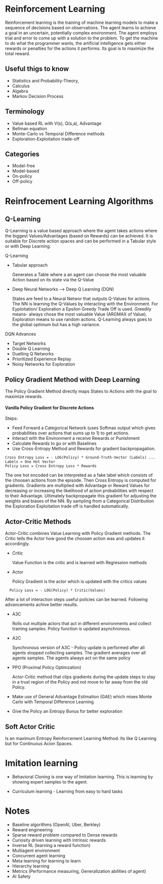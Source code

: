 # Reinforcement Learning

Reinforcement learning is the training of machine learning models to make a sequence of decisions based on observations. The agent learns to achieve a goal in an uncertain, potentially complex environment. The agent employs trial and error to come up with a solution to the problem. To get the machine to do what the programmer wants, the artificial intelligence gets either rewards or penalties for the actions it performs. Its goal is to maximize the total reward.


## Useful thigs to know

- Statistics and Probability-Theory, 
- Calculus
- Algebra
- Markov Decision Process


## Terminology

- Value based RL with V(s), Q(s,a), Advantage
- Bellman equation
- Monte-Carlo vs Temporal Difference methods
- Exploration-Exploitation trade-off

## Categories

- Model-free
- Model-based 
- On-policy
- Off-policy


# Reinfrocement Learning Algorithms

## Q-Learning

Q-Learning is a value based approach where the agent takes actions where the biggest Values/Advantages (based on Rewards) can be achieved. It is suitable for Discrete action spaces and can be performed in a Tabular style or with Deep Learning.

Q-Learning 

- Tabular approach

  Generates a Table where a an agent can choose the most valuable Action based on its state via the Q-Value
     
- Deep Neural Networks --> Deep Q Learning (DQN)

  States are feed to a Neural Networ that outputs Q-Values for actions. The NN is learning the Q-Values by interacting with the       Environment. For Eyploitation/ Exploration a Epsilon Greedy Trade Off is used. Greedily means- always chose the most valuable Value (ARGMAX of Value). Exploration means to use random actions. Q-Learning always goes to the global optimum but has a high variance.

DQN Advances 

- Target Networks
- Double Q Learning 
- Duelling Q Networks
- Prioritized Experience Replay
- Noisy Networks for Exploration


## Policy Gradient Method with Deep Learning

The Policy Gradient Method directly maps States to Actions with the goal to maximize rewards.

####  Vanilla Policy Gradient for Discrete Actions

Steps:
 
  - Feed Forward a Categorical Network (uses Softmax output which gives probabilities over actions that sums up to 1) to get actions.
  - Interact with the Environment a receive Rewards or Punishment
  - Calculate Rewards to go or with Baselines
  - Use Cross-Entropy Method and Rewards for gradient backpropagation. 
  
  ```
  Cross Entropy Loss = - LOG(Policy) * Ground-Truth-Vector (Labels) ... Labels = One Hot Vector
  Policy Loss = Cross Entropy Loss * Rewards
  ```

The one hot encoded can be interpreted as a fake label which consists of the choosen actions from the episode. Then Cross Entropy is computed for gradients. Gradients are multiplied with Advantage or Reward Values for decreasing or increasing the likelihood of action probabilities with respect to their Advantage. Ultimately backpropagate this gradient for adjusting the weights and biases of the NN. By sampling from a Categorical Distribution the Exploration Exploitation trade off is handled automatically.

    
## Actor-Critic Methods 

Actor-Critic combines Value Learning with Policy Gradient methods. The Critic tells the Actor how good the choosen action was and updates it accordingly.

- Critic

  Value Function is the critic and is learned with Regression methods

- Actor

  Policy Gradient is the actor which is updated with the critics values

```
  Policy Loss = - LOG(Policy) * Critic(Values)  
```

After a lot of interaction steps useful policies can be learned. Following advancements achive better results.

- A3C 

  Rolls out multiple actors that act in different environments and collect training samples. Policy function is updated asynchronous. 
 
- A2C 

  Synchronous version of A3C - Policy update is performed after all agents stopped collecting samples. The gradient averages over all agents samples. The agents always act on the same policy

- PPO (Proximal Policy Optimzation)

  Actor-Critic method that clips gradients during the update steps to stay in a trust region of the Policy and not move to far away from the old Policy. 
  

- Make use of General Advantage Estimation (GAE) which mixes Monte Carlo with Temporal Difference Learning

- Give the Policy an Entropy Bonus for better exploration

## Soft Actor Critic

Is an maximum Entropy Reinforcement Learning Method. Its like Q Learning but for Continuous Acion Spaces.

# Imitation learning

- Behavioral Cloning is one way of Imitation learning. This is learning by showing expert samples to the agent.

- Curriculum learning - Learning from easy to hard tasks

# Notes

- Baseline algorithms (OpenAI, Uber, Berkley)
- Reward engineering
- Sparse reward problem compared to Dense rewards
- Curiosity driven learning with Intrinsic rewards
- Inverse RL (learning a reward function)
- Multiagent environment
- Concurrent agent learning
- Meta learning for learning to learn
- Hierarchy learning
- Metrics (Performance measuring, Generalization abilities of agent)
- AI Safety
